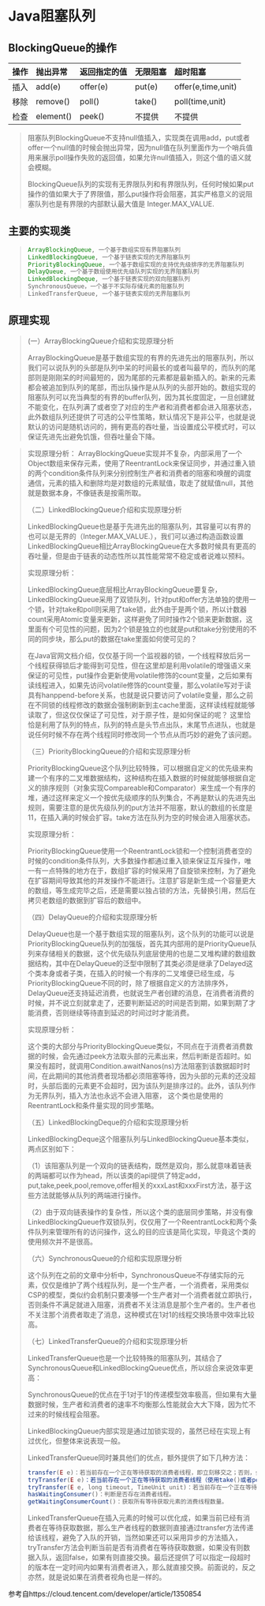 # Java阻塞队列

## BlockingQueue的操作

| 操作 | 抛出异常  | 返回指定的值 | 无限阻塞 | 超时阻塞           |
| :--- | :-------- | :----------- | :------- | :----------------- |
| 插入 | add(e)    | offer(e)     | put(e)   | offer(e,time,unit) |
| 移除 | remove()  | poll()       | take()   | poll(time,unit)    |
| 检查 | element() | peek()       | 不提供   | 不提供             |

> 阻塞队列BlockingQueue不支持null值插入，实现类在调用add，put或者offer一个null值的时候会抛出异常，因为null值在队列里面作为一个哨兵值用来展示poll操作失败的返回值，如果允许null值插入，则这个值的语义就会模糊。
>
> BlockingQueue队列的实现有无界限队列和有界限队列，任何时候如果put操作的值如果大于了界限值，那么put操作将会阻塞，其实严格意义的说阻塞队列也是有界限的内部默认最大值是 Integer.MAX_VALUE.

## 主要的实现类

> ```java
> ArrayBlockingQueue, 一个基于数组实现有界阻塞队列
> LinkedBlockingQueue, 一个基于链表实现的无界阻塞队列
> PriorityBlockingQueue, 一个基于数组实现的支持优先级排序的无界阻塞队列
> DelayQueue, 一个基于数组使用优先级队列实现的无界阻塞队列
> LinkedBlockingDeque, 一个基于链表实现的双向阻塞队列
> SynchronousQueue，一个基于不实际存储元素的阻塞队列
> LinkedTransferQueue, 一个基于链表实现的无界阻塞队列
> ```

## 原理实现

> (一）ArrayBlockingQueue介绍和实现原理分析
>
> ArrayBlockingQueue是基于数组实现的有界的先进先出的阻塞队列，所以我们可以说队列的头部是队列中呆的时间最长的或者叫最早的，而队列的尾部则是刚刚呆的时间最短的，因为尾部的元素都是最新插入的。新来的元素都会被追加到队列的尾部，而出队操作是从队列的头部开始的。数组实现的阻塞队列可以充当典型的有界的buffer队列，因为其长度固定，一旦创建就不能变化，在队列满了或者空了对应的生产者和消费者都会进入阻塞状态，此外数组队列还提供了可选的公平性策略，默认情况下是非公平，也就是说默认的访问是随机访问的，拥有更高的吞吐量，当设置成公平模式时，可以保证先进先出避免饥饿，但吞吐量会下降。

> 实现原理分析： ArrayBlockingQueue实现并不复杂，内部采用了一个Object数组来保存元素，使用了ReentrantLock来保证同步，并通过重入锁的两个condition条件队列来分别控制生产者和消费者的阻塞和唤醒的调度通信，元素的插入和删除均是对数组的元素赋值，取走了就赋值null，其他就是数据本身，不像链表是按需所取。
>
> （二）LinkedBlockingQueue介绍和实现原理分析
>
> LinkedBlockingQueue也是基于先进先出的阻塞队列，其容量可以有界的也可以是无界的（Integer.MAX_VALUE.），我们可以通过构造函数设置LinkedBlockingQueue相比ArrayBlockingQueue在大多数时候具有更高的吞吐量，但是由于链表的动态性所以其性能常常不稳定或者说难以预料。
>
> 实现原理分析：
>
> LinkedBlockingQueue底层相比ArrayBlockingQueue要复杂，LinkedBlockingQueue采用了双锁队列，针对put和offer方法单独的使用一个锁，针对take和poll则采用了take锁，此外由于是两个锁，所以计数器count采用Atomic变量来更新，这样避免了同时操作2个锁来更新数据，这里面有个可见性的问题，因为2个锁是独立的也就是put和take分别使用的不同的同步块，那么put的数据在take里面如何使可见的？
>
> 在Java官网文档介绍，仅仅基于同一个监视器的锁，一个线程释放后另一个线程获得锁后才能得到可见性，但在这里却是利用volatile的增强语义来保证的可见性，put操作会更新使用volatile修饰的count变量，之后如果有读线程进入，如果先访问volatile修饰的count变量，那么volatile写对于读具有hanppend-before关系，也就是说只要访问了volatile变量，那么之前在不同锁的线程修改的数据会强制刷新到主cache里面，这样读线程就能够读取了，但这仅仅保证了可见性，对于原子性，是如何保证的呢？ 这里恰恰是利用了队列的特点，队列的特点是头节点出队，末尾节点进队，也就是说任何时候不存在两个线程同时修改同一个节点从而巧妙的避免了该问题。
>
> （三）PriorityBlockingQueue的介绍和实现原理分析
>
> PriorityBlockingQueue这个队列比较特殊，可以根据自定义的优先级来构建一个有序的二叉堆数据结构，这种结构在插入数据的时候就能够根据自定义的排序规则（对象实现Compareable和Comparator）来生成一个有序的堆，通过这样来定义一个按优先级顺序的队列集合，不再是默认的先进先出规则，需要注意的是优先级队列的put方法并不阻塞，默认的数组的长度是11，在插入满的时候会扩容。take方法在队列为空的时候会进入阻塞状态。
>
> 实现原理分析：
>
> PriorityBlockingQueue使用一个ReentrantLock锁和一个控制消费者空的时候的condition条件队列，大多数操作都通过重入锁来保证互斥操作，唯一有一点特殊的地方在于，数组扩容的时候采用了自旋锁来控制，为了避免在扩容期间导致其他的并发操作不能进行。注意扩容是新生成一个容量更大的数组，等生成完毕之后，还是需要以独占锁的方法，先替换引用，然后在拷贝老数组的数据到扩容后的数组中。
>
> （四）DelayQueue的介绍和实现原理分析
>
> DelayQueue也是一个基于数组实现的阻塞队列，这个队列的功能可以说是PriorityBlockingQueue队列的加强版，首先其内部用的是PriorityQueue队列来存储相关的数据，这个优先级队列底层使用的也是二叉堆构建的数组数据结构，其中在DelayQueue的泛型中限制了其类必须是继承了Delayed这个类本身或者子类，在插入的时候一个有序的二叉堆便已经生成，与PriorityBlockingQueue不同的时，除了根据自定义的方法排序外，DelayQueue还支持延迟消费，也就说生产者创建的消息，在消费者消费的时候，并不说立刻就拿走了，还要判断延迟的时间是否到期，如果到期了才能消费，否则继续等待直到延迟的时间过时才能消费。
>
> 实现原理分析：
>
> 这个类的大部分与PriorityBlockingQueue类似，不同点在于消费者消费数据的时候，会先通过peek方法取头部的元素出来，然后判断是否超时。如果没有超时，就调用Condition.awaitNanos(ns)方法阻塞到该数据超时时间，在此期间的其他消费者现场都必须阻塞等待，因为头部的元素的还没超时，头部后面的元素更不会超时，因为该队列是排序过的。此外，该队列作为无界队列，插入方法也永远不会进入阻塞， 这个类也是使用的 ReentrantLock和条件量实现的同步策略。
>
> （五）LinkedBlockingDeque的介绍和实现原理分析
>
> LinkedBlockingDeque这个阻塞队列与LinkedBlockingQueue基本类似，两点区别如下：
>
> （1）该阻塞队列是一个双向的链表结构，既然是双向，那么就意味着链表的两端都可以作为head，所以该类的api提供了特定add，put,take,peek,pool,remove,offer相关的xxxLast和xxxFirst方法，基于这些方法就能够从队列的两端进行操作。
>
> （2）由于双向链表操作的复杂性，所以这个类的底层同步策略，并没有像LinkedBlockingQueue作双锁队列，仅仅用了一个ReentrantLock和两个条件队列来管理所有的访问操作，这么的目的应该是简化实现，毕竟这个类的使用频次并不是很高。
>
> （六）SynchronousQueue的介绍和实现原理分析
>
> 这个队列在之前的文章中分析中，SynchronousQueue不存储实际的元素，仅仅是维护了两个线程队列，是一个生产者，一个消费者，采用类似CSP的模型，类似约会机制只要凑够一个生产者对一个消费者就立即执行，否则条件不满足就进入阻塞，消费者不关注消息是那个生产者的。生产者也不关注那个消费者取走了消息，这种模式在1对1的线程交换场景中效率比较高。
>
> （七）LinkedTransferQueue的介绍和实现原理分析
>
> LinkedTransferQueue也是一个比较特殊的阻塞队列，其结合了SynchronousQueue和LinkedBlockingQueue优点，所以综合来说效率更高：
>
> SynchronousQueue的优点在于1对于1的传递模型效率极高，但如果有大量数据时候，生产者和消费者的速率不均衡那么性能就会大大下降，因为忙不过来的时候线程会阻塞。
>
> LinkedBlockingQueue内部实现是通过加锁实现的，虽然已经在实现上有过优化，但整体来说表现一般。
>
> LinkedTransferQueue同时兼具他们的优点，额外提供了如下几种方法：
>
> ```javascript
> transfer(E e)：若当前存在一个正在等待获取的消费者线程，即立刻移交之；否则，会插入当前元素e到队列尾部，并且等待进入阻塞状态，到有消费者线程取走该元素。
> tryTransfer(E e)：若当前存在一个正在等待获取的消费者线程（使用take()或者poll()函数），使用该方法会即刻转移/传输对象元素e；若不存在，则返回false，并且不进入队列。这是一个不阻塞的操作。
> tryTransfer(E e, long timeout, TimeUnit unit)：若当前存在一个正在等待获取的消费者线程，会立即传输给它;否则将插入元素e到队列尾部，并且等待被消费者线程获取消费掉；若在指定的时间内元素e无法被消费者线程获取，则返回false，同时该元素被移除。
> hasWaitingConsumer()：判断是否存在消费者线程。
> getWaitingConsumerCount()：获取所有等待获取元素的消费线程数量。
> ```
>
> LinkedTransferQueue在插入元素的时候可以优化成，如果当前已经有消费者在等待获取数据，那么生产者线程的数据则直接通过transfer方法传递给该线程，避免了入队的开销，当然如果还可以采用异步的方法插入，tryTransfer方法会判断当前是否有消费者在等待获取数据，如果没有则数据入队，返回false，如果有则直接交换。最后还提供了可以指定一段超时的版本在一定时间内如果有消费者进入，那么就直接交换。前面说的，反之亦然，就是说如果在消费者视角也是一样的。

参考自https://cloud.tencent.com/developer/article/1350854


